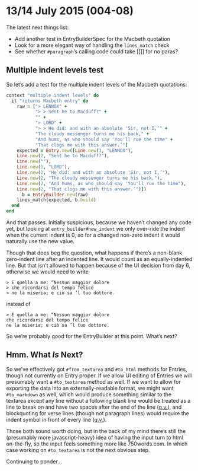 # 13/14 July 2015 (004-08)

The latest next things list:

- Add another test in EntryBuilderSpec for the Macbeth quotation
- Look for a more elegant way of handling the `lines_match` check
- See whether `#paragraph`’s calling code could take [[]] for no paras?

## Multiple indent levels test

So let’s add a test for the multiple indent levels of the Macbeth quotations:

```ruby
context "multiple indent levels" do
  it "returns Macbeth entry" do
    raw = ["> LENNOX" +
           "> > Sent he to Macduff?" +
           "" +
           "> LORD" +
           "> > He did: and with an absolute 'Sir, not I,’" +
           "The cloudy messenger turns me his back," +
           "And hums, as who should say 'You'll rue the time" +
           "That clogs me with this answer.’"]
    expected = Entry.new([Line.new(1, "LENNOX"),
    Line.new(2, "Sent he to Macduff?"),
    Line.new(""),
    Line.new(1, "LORD"),
    Line.new(2, "He did: and with an absolute 'Sir, not I,’"),
    Line.new(2, "The cloudy messenger turns me his back,"),
    Line.new(2, "And hums, as who should say 'You'll rue the time"),
    Line.new(2, "That clogs me with this answer.’")])
      b = EntryBuilder.new(raw)
    lines_match(expected, b.build)
  end
end
```

And that passes.  Initially suspicious, because we haven’t changed any code yet, but looking at `entry_builder#new_indent` we only over-ride the indent when the current indent is 0, so for a changed non-zero indent it would naturally use the new value.

Though that does beg the question, what happens if there’s a non-blank zero-indent line after an indented line.  It would count as an equally-indented line.  But that isn’t allowed to happen because of the UI decision from day 6, otherwise we would need to write

```
> E quella a me: “Nessun maggior dolore
> che ricordarsi del tempo felice
> ne la miseria; e ciò sa ’l tuo dottore.
```

instead of

```
> E quella a me: “Nessun maggior dolore
che ricordarsi del tempo felice
ne la miseria; e ciò sa ’l tuo dottore.
```

So we’re probably good for the EntryBuilder at this point.  What’s next?

## Hmm.  What _Is_ Next?

So we’ve effectively got `#from_textarea` and `#to_html` methods for Entries, though not currently on Entry proper.  If we allow UI editing of Entries we will presumably want a `#to_textarea` method as well.  If we want to allow for exporting the data into an externally-readable format, we might want `#to_markdown` as well, which would produce something similar to the textarea except any line without a following blank line would be treated as a line to break on and have two spaces after the end of the line ([q.v.](http://daringfireball.net/projects/markdown/syntax#block)), and blockquoting for verse lines (though not paragraph lines) would require the indent symbol in front of every line ([q.v.](http://daringfireball.net/projects/markdown/syntax#blockquote)).

Those both sound worth doing, but in the back of my mind there’s still the (presumably more javascript-heavy) idea of having the input turn to html on-the-fly, so the input feels something more like 750words.com.  In which case working on `#to_textarea` is not the next obvious step.

Continuing to ponder…
